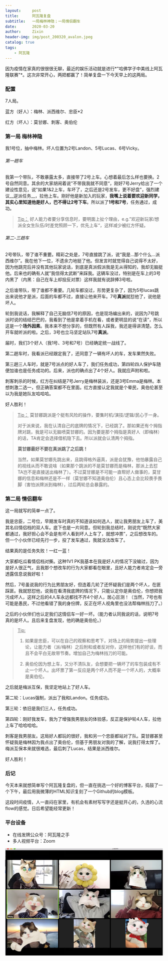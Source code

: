 ```yaml
---
layout:     post
title:      阿瓦隆复盘
subtitle:   一局梅林神隐；一局情侣翻车
date:       2020-03-20
author:     Zixin
header-img: img/post_200320_avalon.jpeg
catalog: true
tags:
    - 阿瓦隆
---
```


因为疫情在家真的很很很无聊，最近的娱乐活动就是进行*"哈佛学子中美线上阿瓦隆联赛"*。这次非常开心，两把都赢了！简单复盘一下今天早上的这两局。

### 配置 ###

7人局。

蓝方（好人）：梅林、派西维尔、忠臣*2

红方（坏人）：莫甘娜、刺客、奥伯伦

### 第一局 梅林神隐

我1号位，抽中梅林。坏人位置为2号Landon、5号Lucas、6号Vicky。

###### 第一趟车

我第一个带队，不敢暴露太多，直接带了2号上车。心想着最后怎么样也要换。2号自然同意。其余的大家胡闹着说”不带我我就不同意“，刚好7号Jerry给出了一个建设性意见，说"如果1&2上车，车坏了，之后还是2号发车，更不好盘"，强烈建议__逆派任务__，拉他上车。刚好他是新加入的玩家，**我嘴上说着要欢迎新同学，其实心里知道他是好人，巴不得让2号下车**。所以派了**1号和7号**，任务通过，成功。

> <u>Tip：</u>
> 好人能力者要分享信息时，要明面上扯个理由，e.g.”欢迎新玩家/想派全女生队伍/时差党照顾一下，优先上车“，这样减少被红方怀疑。

###### 第二-三趟车

2号带队，带了谁不重要。精彩之处是，7号直接跳了派，说“我是...那个什么...派西维尔”。我在他下一位，不遗余力地挺了他。但发言时就觉得自己说得不太好，因为他跳完后并没有其他玩家说话，到底是真派假派我是无从得知的，我却无脑挺他。后来也的确有人就”我信得太武断”来踩我。这辆车没过，特别是在车上的3号内黑了（内黑：自己在车上却投反对票）这样我就有说辞捧3号啦。

之后谁带队，带了谁都不重要。几轮车都没过，形势更复杂了，因为5号lucas跳出来说他才是派，后面的车都不过，直接让他来开车。7号**真派**就怼他了，说他是坏人。

轮到我说话，我解释了自己无脑信7号的原因，也是现场编出来的，说因为7号跳派时说的结结巴巴的，我看到了他是拿着手机在看，或者更明显的说“在读”，所以这是一个**场外因素**。我本来不想分享的，但既然有人踩我，我还是得讲清楚。怎么开车就听派的啦。之后，3号也立马坚定站队7号**真派**。

届时，我们3个好人（我1号、3号和7号）已经确定统一战线了。

第二趟车时，我看派已经跟定我了，还同意了一辆有坏人的车，发车果然失败。

第三趟三人车时，就是7号派点的好人车了，我们任务成功，第四轮四人保护车随便加谁也是任务成功的。后来，派也的确点出了4个好人。我就应声附和啦。

刺客刺杀的时候，红方在纠结是7号Jerry是梅林装派，还是3号Emma是梅林。本想刺激二选一，但正确答案都不在里面。红方直接认定我就是个晕民，奥伯伦甚至以为我是她队友哈哈哈。

好人胜利！

> <u>Tip：</u>
> 莫甘娜跳派是个挺有风险的操作，要集时机/演技/逻辑/民心于一身。
>
> 对于派来说，我在认清自己的底牌的情况下，已经跳了。那如果还有个拇指牌对跳，我是可以无脑喷莫甘娜的。因为要是那个拇指是真好人（即梅林）的话，TA肯定会选择借机隐下去。所以派就会认清两个拇指。
>
> **莫甘娜最好不要在真派跳了之后跳！**
>
> 当然，如果莫甘娜先跳出来，且跳得格外逼真，派是会犹豫，他怕暴露自己的视线从而不敢说啥（如果那个跳派的不是莫甘娜而是梅林，那派上去怼TA岂不是直接送出梅林了）。不过莫甘娜是不可能一直帮好人做事的，莫甘娜的信息和梅林还是不一样（莫甘娜不知道奥伯伦）且心态上会比较畏手畏脚（害怕派牌派到梅林），过后两轮总会暴露的。

### 第二局 情侣翻车

这一局就写的简单一点了。

我是忠臣，二号位，早期发车时真的不知道该如何选人，就让我男朋友上车了，美其名曰情侣档的双人车。底下也是一片同意。但轮到我总结时，刚说完“既然大家都通过，我好担心会不会是有坏人看到坏人上车了，就想冲票”，之后想改车的。但一个小伙伴已经先行一步，投了发车通过，我就没法改车了。

结果真的是任务失败！一红一蓝！

大家都吃瓜看情侣档对撕。这种1V1 PK我基本在我是好人的情况下没输过，因为是好人很正气，且我那个想改车的行为大家都看在眼里，且好人能力者肯定会一旁透露信息说我好啦！

然后，7号虽说我的行为比男朋友好，但连着几轮了还怀疑我们是两个坏人，在匪踩匪。我就怒怼他，说我在看清我底牌的情况下，只能认定你是奥伯伦，你想把我污成坏人，这样之后的4人车永远都找不齐4个好人，居心叵测！（当然，7号也有可能是愚民，不过他看错了我的身份牌，反正在坏人视角里也没法帮梅林挡刀了。）

之后的小伙伴们也认定我们这情侣车一好一坏。（能力者认同我说的话，说明7号真的是坏人。且后来复盘发现，他的确是奥伯伦。）

> <u>Tip:</u>
>
> 1. 如果是忠臣，可以在自己的观察和思考下，对场上的局势提出一些理论，让能力者（派/梅林）之后附和或者反对你，这样他们有的好谈，而且不会平白无故带节奏。增加自己为梅林挡刀的可能。
>
> 2. 奥伯伦因为想上车，又分不清队友，会想要把一辆坏了的车包装成有不止一个坏人。出坏票了第一反应是两个坏人而不是一个坏人的，大概率是奥伯伦。

之后就是梅派互保，我坚定地站上了好人车。

第二轮：Lucas强制，派出了我和Landon。任务成功。

第三轮：依旧是我们三人，任务成功。

第四轮：刚好我发车，我为了增强我男朋友的体验感，反正是保护轮4人车，拉他上车了哈哈哈哈。

刺客是我男朋友。这局好人都玩的很好，我和另一个忠臣都站对了队。莫甘娜甚至怀疑我是梅林因为我点出了奥伯伦，但基于男朋友对我的了解，说我打得太悍了。梅派互保本来就很难选，最后刺了Lucas，结果是派西维尔。

好人胜利！

### 后记

今天本来就想简单写个阿瓦隆复盘的，但一直在挑选一个好的博客平台，捣鼓了一个下午，最后用我微薄的HTML知识复刻了一个Github的blog模板。

这段时间疫情，人一直闷在家里，有机会有素材写写字还是挺开心的，久违的心流flow的感觉。日后希望能经常更新！

### 平台设备

- 在线发牌公众号：阿瓦隆之手
- 多人视频平台：Zoom

![第二场阿瓦隆线上比赛](https://github.com/wangzxsally/wangzxsally.github.io/blob/master/img/post_200320_WechatIMG229.jpeg?raw=true)


